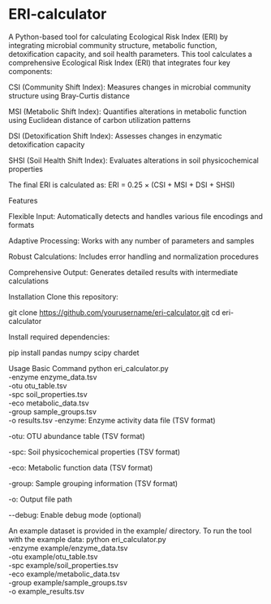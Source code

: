 # ERI-calculator
A Python-based tool for calculating Ecological Risk Index (ERI) by integrating microbial community structure, metabolic function, detoxification capacity, and soil health parameters.
This tool calculates a comprehensive Ecological Risk Index (ERI) that integrates four key components:

CSI (Community Shift Index): Measures changes in microbial community structure using Bray-Curtis distance

MSI (Metabolic Shift Index): Quantifies alterations in metabolic function using Euclidean distance of carbon utilization patterns

DSI (Detoxification Shift Index): Assesses changes in enzymatic detoxification capacity

SHSI (Soil Health Shift Index): Evaluates alterations in soil physicochemical properties

The final ERI is calculated as:
ERI = 0.25 × (CSI + MSI + DSI + SHSI)

Features

Flexible Input: Automatically detects and handles various file encodings and formats

Adaptive Processing: Works with any number of parameters and samples

Robust Calculations: Includes error handling and normalization procedures

Comprehensive Output: Generates detailed results with intermediate calculations

Installation
Clone this repository:

git clone https://github.com/yourusername/eri-calculator.git
cd eri-calculator

Install required dependencies:

pip install pandas numpy scipy chardet

Usage
Basic Command
python eri_calculator.py \
    -enzyme enzyme_data.tsv \
    -otu otu_table.tsv \
    -spc soil_properties.tsv \
    -eco metabolic_data.tsv \
    -group sample_groups.tsv \
    -o results.tsv
-enzyme: Enzyme activity data file (TSV format)

-otu: OTU abundance table (TSV format)

-spc: Soil physicochemical properties (TSV format)

-eco: Metabolic function data (TSV format)

-group: Sample grouping information (TSV format)

-o: Output file path

--debug: Enable debug mode (optional)

An example dataset is provided in the example/ directory. To run the tool with the example data:
python eri_calculator.py \
    -enzyme example/enzyme_data.tsv \
    -otu example/otu_table.tsv \
    -spc example/soil_properties.tsv \
    -eco example/metabolic_data.tsv \
    -group example/sample_groups.tsv \
    -o example_results.tsv
